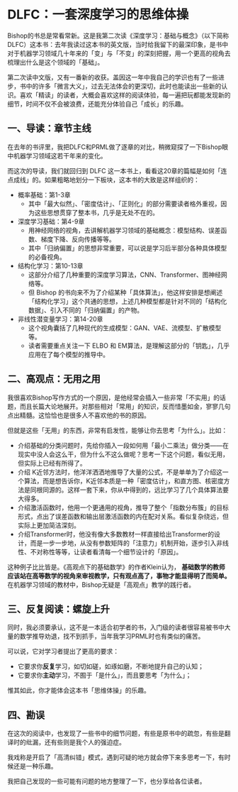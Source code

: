 
# DLFC：一套深度学习的思维体操

Bishop的书总是常看常新。这是我第二次读《深度学习：基础与概念》（以下简称DLFC）这本书：去年我读过这本书的英文版，当时给我留下的最深印象，是书中对于机器学习领域几十年来的「变」与「不变」的深刻把握，用一个更高的视角去梳理出什么是这个领域的「基础」。

第二次读中文版，又有一番新的收获。盖因这一年中我自己的学识也有了一些进步，书中的许多「微言大义」，过去无法体会的更深切，此时也能读出一些新的认识。喜欢「精读」的读者，大概会喜欢这样的阅读体验，每一遍把玩都能发现新的细节，时间不仅不会被浪费，还能充分体验自己「成长」的乐趣。

## 一、导读：章节主线

在去年的书评里，我把DLFC和PRML做了逐章的对比，稍微窥探了一下Bishop眼中机器学习领域这若干年来的变化。

而这次的导读，我们就回归到 DLFC 这一本书上，看看这20章的篇幅是如何「连点成线」的。如果粗略地划分一下板块，这本书的大致是这样组织的：

- 概率基础：第1-3章
	- 其中「最大似然」、「密度估计」、「正则化」的部分需要读者格外重视，因为这些思想贯穿了整本书，几乎是无处不在的。
- 深度学习基础：第4-9章
	- 用神经网络的视角，去讲解机器学习领域的基础概念：模型结构、误差函数、梯度下降、反向传播等等。
	- 其中「归纳偏置」的思想非常重要，可以说是学习后半部分各种具体模型的必备视角。
- 结构化学习：第10-13章
	- 这部分介绍了几种重要的深度学习算法，CNN、Transformer、图神经网络等。
	- 但 Bishop 的书向来不为了介绍某种「具体算法」，他这样安排是想阐述「结构化学习」这个共通的思想，上述几种模型都是针对不同的「结构化数据」、引入不同的「归纳偏置」的产物。
- 非线性潜变量学习：第14-20章
	- 这个视角囊括了几种现代的生成模型：GAN、VAE、流模型、扩散模型等。
	- 读者需要重点关注一下 ELBO 和 EM算法，是理解这部分的「钥匙」，几乎应用在了每个模型的推导中。

## 二、高观点：无用之用

我很喜欢Bishop写作方式的一个原因，是他经常会插入一些非常「不实用」的话题，而且长篇大论地展开。对那些相对「常用」的知识，反而惜墨如金，寥寥几句点出精髓。这恰恰也是很多人不喜欢他的书的原因。

但就是这些「无用」的东西，非常有启发性，能够让你去思考「为什么」。比如：

- 介绍基础的分类问题时，先给你插入一段如何用「最小二乘法」做分类——在现实中没人会这么干，但为什么不这么做呢？思考一下这个问题，看似无用，但实际上已经有所得了。
- 介绍 K近邻方法时，他洋洋洒洒地推导了大量的公式，不是单单为了介绍这一个算法，而是想告诉你，K近邻本质是一种「密度估计」，和直方图、核密度方法是同根同源的。这样一套下来，你从中得到的，远比学习了几个具体算法要大得多。
- 介绍激活函数时，他用一个更通用的视角，推导了整个「指数分布簇」的目标形式，点出了误差函数和输出层激活函数的内在配对关系。看似复杂绕远，但实际上更加简洁深刻。
- 介绍Transformer时，他没有像大多数教材一样直接给出Transformer的设计，而是一步一步地，从没有参数矩阵的「注意力」机制开始，逐步引入非线性、不对称性等等，让读者看清每一个细节设计的「原因」。

这种例子比比皆是。《高观点下的基础数学》的作者Klein认为， **基础数学的教师应该站在高等数学的视角来审视教学，只有观点高了，事物才能显得明了而简单。** 在机器学习领域的教材中，Bishop无疑是「高观点」教学的践行者。

## 三、反复阅读：螺旋上升

同时，我必须要承认，这不是一本适合初学者的书，入门级的读者很容易被书中大量的数学推导劝退，找不到抓手，当年我学习PRML时也有类似的痛苦。

可以说，它对学习者提出了更高的要求：

- 它要求你**反复**学习，如切如磋，如琢如磨，不断地提升自己的认知；
- 它要求你**主动**学习，不囿于「是什么」，而且要思考「为什么」；
  
惟其如此，你才能体会这本书「思维体操」的乐趣。


## 四、勘误

在这次的阅读中，也发现了一些书中的细节问题，有些是原书中的疏忽，有些是翻译时的纰漏，还有些则是我个人的强迫症。

我戏称是开启了「高清纠错」模式，遇到可疑的地方就会停下来多思考一下，有时候还是一种乐趣。

我把自己发现的一些可能有问题的地方整理了一下，也分享给各位读者。


